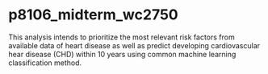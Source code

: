 # p8106_midterm_wc2750

This analysis intends to prioritize the most relevant risk factors from available data of heart disease as well as predict developing cardiovascular hear disease (CHD) within 10 years using common machine learning classification method.
